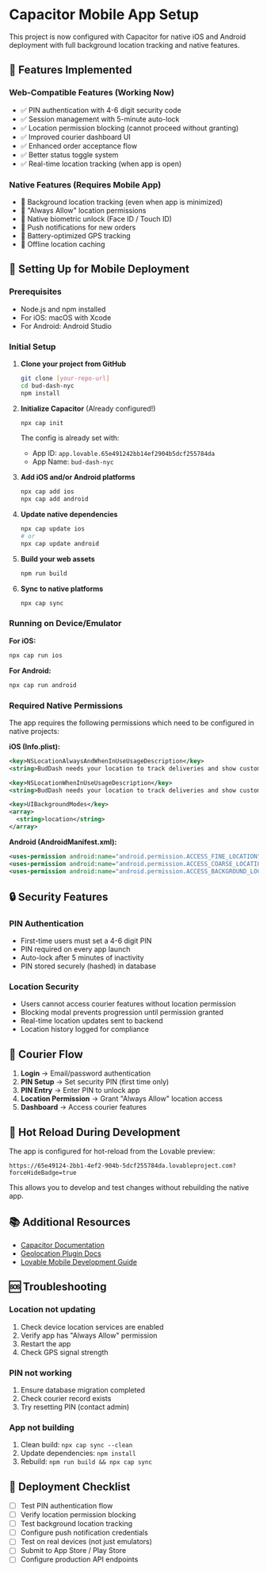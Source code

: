 # Capacitor Mobile App Setup

This project is now configured with Capacitor for native iOS and Android deployment with full background location tracking and native features.

## 🚀 Features Implemented

### Web-Compatible Features (Working Now)
- ✅ PIN authentication with 4-6 digit security code
- ✅ Session management with 5-minute auto-lock
- ✅ Location permission blocking (cannot proceed without granting)
- ✅ Improved courier dashboard UI
- ✅ Enhanced order acceptance flow
- ✅ Better status toggle system
- ✅ Real-time location tracking (when app is open)

### Native Features (Requires Mobile App)
- 🔄 Background location tracking (even when app is minimized)
- 🔄 "Always Allow" location permissions
- 🔄 Native biometric unlock (Face ID / Touch ID)
- 🔄 Push notifications for new orders
- 🔄 Battery-optimized GPS tracking
- 🔄 Offline location caching

## 📱 Setting Up for Mobile Deployment

### Prerequisites
- Node.js and npm installed
- For iOS: macOS with Xcode
- For Android: Android Studio

### Initial Setup

1. **Clone your project from GitHub**
   ```bash
   git clone [your-repo-url]
   cd bud-dash-nyc
   npm install
   ```

2. **Initialize Capacitor** (Already configured!)
   ```bash
   npx cap init
   ```
   The config is already set with:
   - App ID: `app.lovable.65e491242bb14ef2904b5dcf255784da`
   - App Name: `bud-dash-nyc`

3. **Add iOS and/or Android platforms**
   ```bash
   npx cap add ios
   npx cap add android
   ```

4. **Update native dependencies**
   ```bash
   npx cap update ios
   # or
   npx cap update android
   ```

5. **Build your web assets**
   ```bash
   npm run build
   ```

6. **Sync to native platforms**
   ```bash
   npx cap sync
   ```

### Running on Device/Emulator

**For iOS:**
```bash
npx cap run ios
```

**For Android:**
```bash
npx cap run android
```

### Required Native Permissions

The app requires the following permissions which need to be configured in native projects:

**iOS (Info.plist):**
```xml
<key>NSLocationAlwaysAndWhenInUseUsageDescription</key>
<string>BudDash needs your location to track deliveries and show customers accurate ETAs, even when the app is in the background.</string>

<key>NSLocationWhenInUseUsageDescription</key>
<string>BudDash needs your location to track deliveries and show customers accurate ETAs.</string>

<key>UIBackgroundModes</key>
<array>
  <string>location</string>
</array>
```

**Android (AndroidManifest.xml):**
```xml
<uses-permission android:name="android.permission.ACCESS_FINE_LOCATION" />
<uses-permission android:name="android.permission.ACCESS_COARSE_LOCATION" />
<uses-permission android:name="android.permission.ACCESS_BACKGROUND_LOCATION" />
```

## 🔒 Security Features

### PIN Authentication
- First-time users must set a 4-6 digit PIN
- PIN required on every app launch
- Auto-lock after 5 minutes of inactivity
- PIN stored securely (hashed) in database

### Location Security
- Users cannot access courier features without location permission
- Blocking modal prevents progression until permission granted
- Real-time location updates sent to backend
- Location history logged for compliance

## 🎯 Courier Flow

1. **Login** → Email/password authentication
2. **PIN Setup** → Set security PIN (first time only)
3. **PIN Entry** → Enter PIN to unlock app
4. **Location Permission** → Grant "Always Allow" location access
5. **Dashboard** → Access courier features

## 🔄 Hot Reload During Development

The app is configured for hot-reload from the Lovable preview:
```
https://65e49124-2bb1-4ef2-904b-5dcf255784da.lovableproject.com?forceHideBadge=true
```

This allows you to develop and test changes without rebuilding the native app.

## 📚 Additional Resources

- [Capacitor Documentation](https://capacitorjs.com/docs)
- [Geolocation Plugin Docs](https://capacitorjs.com/docs/apis/geolocation)
- [Lovable Mobile Development Guide](https://lovable.dev/blogs/TODO)

## 🆘 Troubleshooting

### Location not updating
1. Check device location services are enabled
2. Verify app has "Always Allow" permission
3. Restart the app
4. Check GPS signal strength

### PIN not working
1. Ensure database migration completed
2. Check courier record exists
3. Try resetting PIN (contact admin)

### App not building
1. Clean build: `npx cap sync --clean`
2. Update dependencies: `npm install`
3. Rebuild: `npm run build && npx cap sync`

## 🚀 Deployment Checklist

- [ ] Test PIN authentication flow
- [ ] Verify location permission blocking
- [ ] Test background location tracking
- [ ] Configure push notification credentials
- [ ] Test on real devices (not just emulators)
- [ ] Submit to App Store / Play Store
- [ ] Configure production API endpoints
